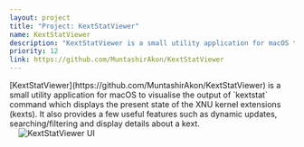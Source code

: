 ```yaml
---
layout: project
title: "Project: KextStatViewer"
name: KextStatViewer
description: "KextStatViewer is a small utility application for macOS to visualise the output of kextstat command."
priority: 12
link: https://github.com/MuntashirAkon/KextStatViewer
---
```


<div class="flex">
  <div class="layout-1-2" markdown="block">
[KextStatViewer](https://github.com/MuntashirAkon/KextStatViewer) is a small utility application for macOS to visualise the output of `kextstat` command which displays the present state of the XNU kernel extensions (kexts). It also provides a few useful features such as dynamic updates, searching/filtering and display details about a kext.
  </div>
  <div class="layout-1-2 center">
    <img style="max-width: 40rem; margin: 0 1rem" src="{{ '/images/kextstat.png' | relative_url }}" alt="KextStatViewer UI">
  </div>
</div>
